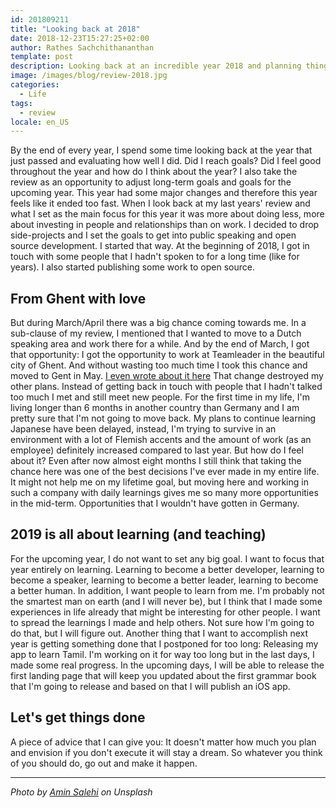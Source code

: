 ```yaml
---
id: 201809211
title: "Looking back at 2018"
date: 2018-12-23T15:27:25+02:00
author: Rathes Sachchithananthan
template: post
description: Looking back at an incredible year 2018 and planning things for another upcoming great year
image: /images/blog/review-2018.jpg
categories:
  - Life
tags:
  - review
locale: en_US
---
```


By the end of every year, I spend some time looking back at the year that just passed and evaluating how well I did. Did I reach goals? Did I feel good throughout the year and how do I think about the year? I also take the review as an opportunity to adjust long-term goals and goals for the upcoming year.
This year had some major changes and therefore this year feels like it ended too fast. When I look back at my last years' review and what I set as the main focus for this year it was more about doing less, more about investing in people and relationships than on work. I decided to drop side-projects and I set the goals to get into public speaking and open source development.
I started that way. At the beginning of 2018, I got in touch with some people that I hadn't spoken to for a long time (like for years). I also started publishing some work to open source.

## From Ghent with love

But during March/April there was a big chance coming towards me. In a sub-clause of my review, I mentioned that I wanted to move to a Dutch speaking area and work there for a while. And by the end of March, I got that opportunity: I got the opportunity to work at Teamleader in the beautiful city of Ghent. And without wasting too much time I took this chance and moved to Gent in May. [I even wrote about it here](https://rathes.me/blog/en/from-ghent-with-love)
That change destroyed my other plans. Instead of getting back in touch with people that I hadn't talked too much I met and still meet new people. For the first time in my life, I'm living longer than 6 months in another country than Germany and I am pretty sure that I'm not going to move back. My plans to continue learning Japanese have been delayed, instead, I'm trying to survive in an environment with a lot of Flemish accents and the amount of work (as an employee) definitely increased compared to last year.
But how do I feel about it? Even after now almost eight months I still think that taking the chance here was one of the best decisions I've ever made in my entire life. It might not help me on my lifetime goal, but moving here and working in such a company with daily learnings gives me so many more opportunities in the mid-term. Opportunities that I wouldn't have gotten in Germany.

## 2019 is all about learning (and teaching)

For the upcoming year, I do not want to set any big goal. I want to focus that year entirely on learning. Learning to become a better developer, learning to become a speaker, learning to become a better leader, learning to become a better human.
In addition, I want people to learn from me. I'm probably not the smartest man on earth (and I will never be), but I think that I made some experiences in life already that might be interesting for other people. I want to spread the learnings I made and help others. Not sure how I'm going to do that, but I will figure out.
Another thing that I want to accomplish next year is getting something done that I postponed for too long: Releasing my app to learn Tamil. I'm working on it for way too long but in the last days, I made some real progress. In the upcoming days, I will be able to release the first landing page that will keep you updated about the first grammar book that I'm going to release and based on that I will publish an iOS app.

## Let's get things done

A piece of advice that I can give you: It doesn't matter how much you plan and envision if you don't execute it will stay a dream. So whatever you think of you should do, go out and make it happen.

---

_Photo by [Amin Salehi](https://unsplash.com/@aminsalehi) on Unsplash_
